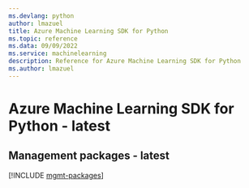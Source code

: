 ```yaml
---
ms.devlang: python
author: lmazuel
title: Azure Machine Learning SDK for Python
ms.topic: reference
ms.data: 09/09/2022
ms.service: machinelearning
description: Reference for Azure Machine Learning SDK for Python
ms.author: lmazuel
---
```

# Azure Machine Learning SDK for Python - latest

## Management packages - latest
[!INCLUDE [mgmt-packages](machine-learning-mgmt-index.md)]